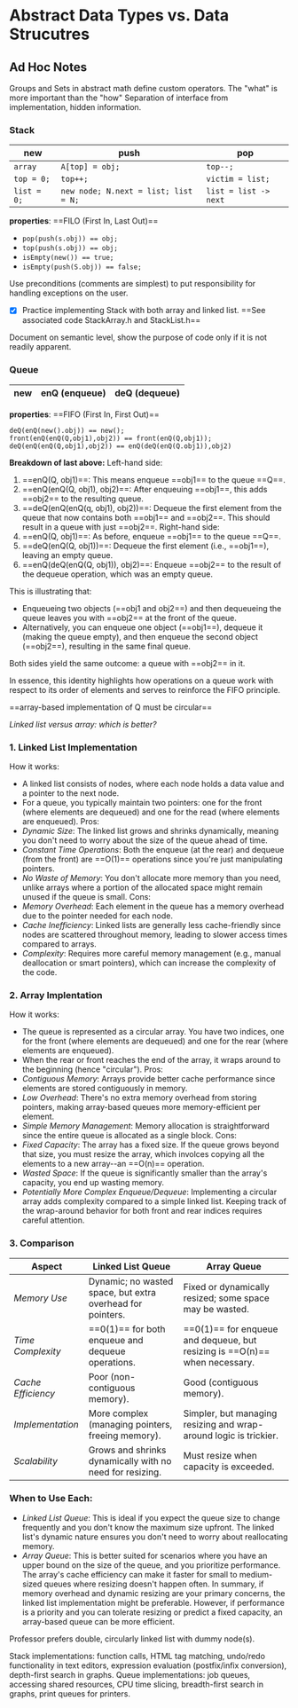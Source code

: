 # Abstract Data Types vs. Data Strucutres
## Ad Hoc Notes
Groups and Sets in abstract math define custom operators.
The "what" is more important than the "how"
Separation of interface from implementation, hidden information.
### Stack
| new | push | pop |
| --- | --- | --- |
| `array` | `A[top] = obj;` | `top--;` |
| `top = 0;` | `top++;` | `victim = list;` |
| `list = 0;` | `new node; N.next = list; list = N;` | `list = list -> next` |

**properties**: ==FILO (First In, Last Out)==
- `pop(push(s.obj)) == obj;`
- `top(push(s.obj)) == obj;`
- `isEmpty(new()) == true;`
- `isEmpty(push(S.obj)) == false;`

Use preconditions (comments are simplest) to put responsibility for handling exceptions on the user.

- [x] Practice implementing Stack with both array and linked list. ==See associated code StackArray.h and StackList.h==

Document on semantic level, show the purpose of code only if it is not readily apparent.

### Queue

| new | enQ (enqueue) | deQ (dequeue) |
| --- | --- | --- |

**properties**: ==FIFO (First In, First Out)==

```front(enQ(new().obj)) == obj;
deQ(enQ(new().obj)) == new();
front(enQ(enQ(Q,obj1),obj2)) == front(enQ(Q,obj1));
deQ(enQ(enQ(Q,obj1),obj2)) == enQ(deQ(enQ(Q.obj1)),obj2)
```
**Breakdown of last above:**
Left-hand side:
1. ==enQ(Q, obj1)==: This means enqueue ==obj1== to the queue ==Q==.
2. ==enQ(enQ(Q, obj1), obj2)==: After enqueuing ==obj1==, this adds ==obj2== to the resulting queue.
3. ==deQ(enQ(enQ(q, obj1), obj2))==: Dequeue the first element from the queue that now contains both ==obj1== and ==obj2==. This should result in a queue with just ==obj2==.
Right-hand side:
1. ==enQ(Q, obj1)==: As before, enqueue ==obj1== to the queue ==Q==.
2. ==deQ(enQ(Q, obj1))==: Dequeue the first element (i.e., ==obj1==), leaving an empty queue.
3. ==enQ(deQ(enQ(Q, obj1)), obj2)==: Enqueue ==obj2== to the result of the dequeue operation, which was an empty queue.

This is illustrating that:
* Enqueueing two objects (==obj1 and obj2==) and then dequeueing the queue leaves you with ==obj2== at the front of the queue.
* Alternatively, you can enqueue one object (==obj1==), dequeue it (making the queue empty), and then enqueue the second object (==obj2==), resulting in the same final queue.

Both sides yield the same outcome: a queue with ==obj2== in it.

In essence, this identity highlights how operations on a queue work with respect to its order of elements and serves to reinforce the FIFO principle.

==array-based implementation of Q must be circular==

*Linked list versus array: which is better?*
### 1. Linked List Implementation
How it works:
* A linked list consists of nodes, where each node holds a data value and a pointer to the next node.
* For a queue, you typically maintain two pointers: one for the front (where elements are dequeued) and one for the read (where elements are enqueued).
Pros:
* *Dynamic Size*: The linked list grows and shrinks dynamically, meaning you don't need to worry about the size of the queue ahead of time.
* *Constant Time Operations*: Both the enqueue (at the rear) and dequeue (from the front) are ==O(1)== operations since you're just manipulating pointers.
* *No Waste of Memory*: You don't allocate more memory than you need, unlike arrays where a portion of the allocated space might remain unused if the queue is small.
Cons: 
* *Memory Overhead*: Each element in the queue has a memory overhead due to the pointer needed for each node.
* *Cache Inefficiency*: Linked lists are generally less cache-friendly since nodes are scattered throughout memory, leading to slower access times compared to arrays.
* *Complexity*: Requires more careful memory management (e.g., manual deallocation or smart pointers), which can increase the complexity of the code.
### 2. Array Implentation
How it works:
* The queue is represented as a circular array. You have two indices, one for the front (where elements are dequeued) and one for the rear (where elements are enqueued).
* When the rear or front reaches the end of the array, it wraps around to the beginning (hence "circular").
Pros:
* *Contiguous Memory*: Arrays provide better cache performance since elements are stored contiguously in memory.
* *Low Overhead*: There's no extra memory overhead from storing pointers, making array-based queues more memory-efficient per element.
* *Simple Memory Management*: Memory allocation is straightforward since the entire queue is allocated as a single block.
Cons:
* *Fixed Capacity*: The array has a fixed size. If the queue grows beyond that size, you must resize the array, which involces copying all the elements to a new array--an ==O(n)== operation.
* *Wasted Space*: If the queue is significantly smaller than the array's capacity, you end up wasting memory.
* *Potentially More Complex Enqueue/Dequeue*: Implementing a circular array adds complexity compared to a simple linked list. Keeping track of the wrap-around behavior for both front and rear indices requires careful attention.
### 3. Comparison
| Aspect | Linked List Queue | Array Queue |
| --- | --- | --- |
| *Memory Use* | Dynamic; no wasted space, but extra overhead for pointers. | Fixed or dynamically resized; some space may be wasted. |
| *Time Complexity* | ==0(1)== for both enqueue and dequeue operations. | ==0(1)== for enqueue and dequeue, but resizing is ==O(n)== when necessary. |
| *Cache Efficiency* | Poor (non-contiguous memory). | Good (contiguous memory). |
| *Implementation* | More complex (managing pointers, freeing memory). | Simpler, but managing resizing and wrap-around logic is trickier. |
| *Scalability* | Grows and shrinks dynamically with no need for resizing. | Must resize when capacity is exceeded. |
### When to Use Each:
* *Linked List Queue*: This is ideal if you expect the queue size to change frequently and you don't know the maximum size upfront. The linked list's dynamic nature ensures you don't need to worry about reallocating memory.
* *Array Queue*: This is better suited for scenarios where you have an upper bound on the size of the queue, and you prioritize performance. The array's cache efficiency can make it faster for small to medium-sized queues where resizing doesn't happen often.
In summary, if memory overhead and dynamic resizing are your primary concerns, the linked list implementation might be preferable. However, if performance is a priority and you can tolerate resizing or predict a fixed capacity, an array-based queue can be more efficient.

Professor prefers double, circularly linked list with dummy node(s).

Stack implementations: function calls, HTML tag matching, undo/redo functionality in text editors, expression evaluation (postfix/infix conversion), depth-first search in graphs.
Queue implementations: job queues, accessing shared resources, CPU time slicing, breadth-first search in graphs, print queues for printers.